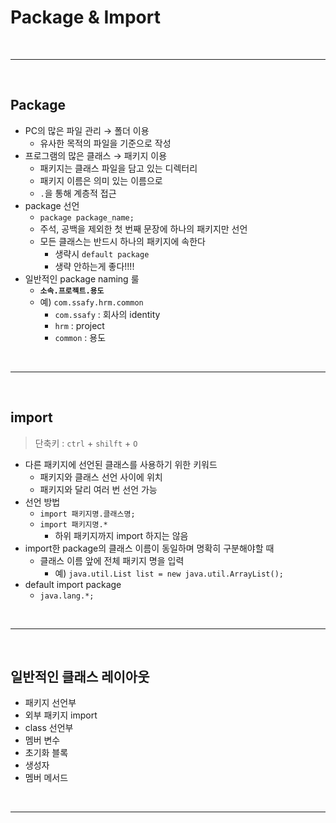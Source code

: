 # Package & Import

<br>

---

<br>

## Package

* PC의 많은 파일 관리 → 폴더 이용
  * 유사한 목적의 파일을 기준으로 작성
* 프로그램의 많은 클래스 → 패키지 이용
  * 패키지는 클래스 파일을 담고 있는 디렉터리
  * 패키지 이름은 의미 있는 이름으로
  * `.`을 통해 계층적 접근
* package 선언
  * `package package_name;`
  * 주석, 공백을 제외한 첫 번째 문장에 하나의 패키지만 선언
  * 모든 클래스는 반드시 하나의 패키지에 속한다
    * 생략시 `default package`
    * 생략 안하는게 좋다!!!!
* 일반적인 package naming 룰
  * **`소속.프로젝트.용도`**
  * 예) `com.ssafy.hrm.common`
    * `com.ssafy` : 회사의 identity
    * `hrm` : project
    * `common` : 용도

<br>

---

<br>

## import

> 단축키 : `ctrl` + `shilft` + `O` 

* 다른 패키지에 선언된 클래스를 사용하기 위한 키워드
  * 패키지와 클래스 선언 사이에 위치
  * 패키지와 달리 여러 번 선언 가능
* 선언 방법
  * `import 패키지명.클래스명;`
  * `import 패키지명.*`
    * 하위 패키지까지 import 하지는 않음
* import한 package의 클래스 이름이 동일하며 명확히 구분해야할 때
  * 클래스 이름 앞에 전체 패키지 명을 입력
    * 예) `java.util.List list = new java.util.ArrayList();`
* default import package
  * `java.lang.*;`

<br>

---

<br>

## 일반적인 클래스 레이아웃

* 패키지 선언부
* 외부 패키지 import
* class 선언부
* 멤버 변수
* 초기화 블록
* 생성자
* 멤버 메서드

<br>

---

